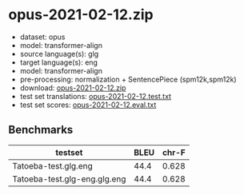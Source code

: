 # opus-2021-02-12.zip

* dataset: opus
* model: transformer-align
* source language(s): glg
* target language(s): eng
* model: transformer-align
* pre-processing: normalization + SentencePiece (spm12k,spm12k)
* download: [opus-2021-02-12.zip](https://object.pouta.csc.fi/Tatoeba-MT-models/glg-eng/opus-2021-02-12.zip)
* test set translations: [opus-2021-02-12.test.txt](https://object.pouta.csc.fi/Tatoeba-MT-models/glg-eng/opus-2021-02-12.test.txt)
* test set scores: [opus-2021-02-12.eval.txt](https://object.pouta.csc.fi/Tatoeba-MT-models/glg-eng/opus-2021-02-12.eval.txt)

## Benchmarks

| testset               | BLEU  | chr-F |
|-----------------------|-------|-------|
| Tatoeba-test.glg.eng 	| 44.4 	| 0.628 |
| Tatoeba-test.glg-eng.glg.eng 	| 44.4 	| 0.628 |

